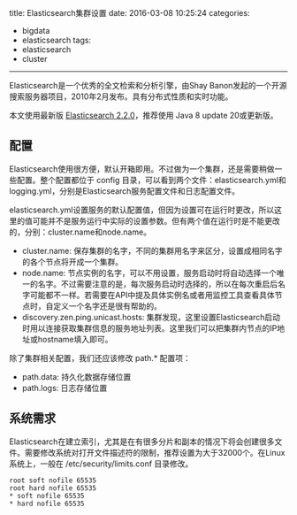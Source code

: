 title: Elasticsearch集群设置
date: 2016-03-08 10:25:24
categories:
- bigdata
- elasticsearch
tags:
- elasticsearch
- cluster
---

Elasticsearch是一个优秀的全文检索和分析引擎，由Shay Banon发起的一个开源搜索服务器项目，2010年2月发布。具有分布式性质和实时功能。

本文使用最新版 [Elasticsearch 2.2.0](https://download.elasticsearch.org/elasticsearch/release/org/elasticsearch/distribution/tar/elasticsearch/2.2.0/elasticsearch-2.2.0.tar.gz)，推荐使用 Java 8 update 20或更新版。

## 配置

Elasticsearch使用很方便，默认开箱即用。不过做为一个集群，还是需要稍做一些配置。整个配置都位于 config 目录，可以看到两个文件：elasticsearch.yml和logging.yml，分别是Elasticsearch服务配置文件和日志配置文件。

elasticsearch.yml设置服务的默认配置值，但因为设置可在运行时更改，所以这里的值可能并不是服务运行中实际的设置参数。但有两个值在运行时是不能更改的，分别：cluster.name和node.name。

- cluster.name: 保存集群的名字，不同的集群用名字来区分，设置成相同名字的各个节点将开成一个集群。
- node.name: 节点实例的名字，可以不用设置，服务启动时将自动选择一个唯一的名字。不过需要注意的是，每次服务启动时选择的，所以在每次重启后名字可能都不一样。若需要在API中提及具体实例名或者用监控工具查看具体节点时，自定义一个名字还是很有帮助的。
- discovery.zen.ping.unicast.hosts: 集群发现，这里设置Elasticsearch启动时用以连接获取集群信息的服务地址列表。这里我们可以把集群内节点的IP地址或hostname填入即可。

除了集群相关配置，我们还应该修改 path.* 配置项：

- path.data: 持久化数据存储位置
- path.logs: 日志存储位置

## 系统需求

Elasticsearch在建立索引，尤其是在有很多分片和副本的情况下将会创建很多文件。需要修改系统对打开文件描述符的限制，推荐设置为大于32000个。在Linux系统上，一般在 /etc/security/limits.conf 目录修改。

```
root soft nofile 65535
root hard nofile 65535
* soft nofile 65535
* hard nofile 65535
```



